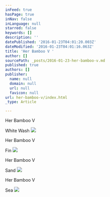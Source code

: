 ```yaml
---
inFeed: true
hasPage: true
inNav: false
inLanguage: null
starred: false
keywords: []
description: ''
datePublished: '2016-01-23T04:01:20.003Z'
dateModified: '2016-01-23T04:01:16.063Z'
title: 'Her Bamboo V '
author: []
sourcePath: _posts/2016-01-23-her-bamboo-v.md
published: true
authors: []
publisher:
  name: null
  domain: null
  url: null
  favicon: null
url: her-bamboo-v/index.html
_type: Article

---
```

Her Bamboo V

White Wash
![](https://the-grid-user-content.s3-us-west-2.amazonaws.com/d97d5638-8331-4592-8e55-4e91cf7cf7b3.jpg)

Her Bamboo V

Fin
![](https://the-grid-user-content.s3-us-west-2.amazonaws.com/6d37e23f-74ca-474b-a979-60045637e6fb.jpg)

Her Bamboo V

Sand
![](https://the-grid-user-content.s3-us-west-2.amazonaws.com/96610ffc-ff02-4f13-8494-29eb3323023b.jpg)

Her Bamboo V

Sea
![](https://the-grid-user-content.s3-us-west-2.amazonaws.com/36f23143-af1b-4c6c-bc09-caebab0e6102.jpg)